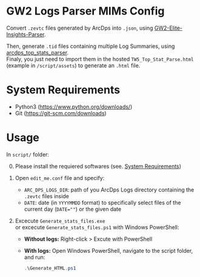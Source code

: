 # GW2 Logs Parser MIMs Config

Convert `.zevtc` files generated by ArcDps into `.json`, using [GW2-Elite-Insights-Parser](https://github.com/baaron4/GW2-Elite-Insights-Parser).

Then, generate `.tid` files containing multiple Log Summaries, using [arcdps_top_stats_parser](https://github.com/Drevarr/arcdps_top_stats_parser). \
Finaly, you just need to import them in the hosted `TW5_Top_Stat_Parse.html` (example in `/script/assets`) to generate an `.html` file.

# System Requirements

- Python3 (https://www.python.org/downloads/)
- Git (https://git-scm.com/downloads)

# Usage

In `script/` folder:

0. Please install the requiered softwares (see. [System Requirements](https://github.com/bencerf/gw2-logs-parser-pre-config?tab=readme-ov-file#system-requirements))
1. Open `edit_me.conf` file and specify:
   - `ARC_DPS_LOGS_DIR`: path of you ArcDps Logs directory containing the `.zevtc` files inside
   - `DATE`: date (in `YYYYMMDD` format) to specifically select files of the current day (`DATE=""`) or the given date
2. Excecute `Generate_stats_files.exe` \
   or excecute `Generate_stats_files.ps1` with Windows PowerShell:

   - **Without logs:** Right-click > Excute with PowerShell
   - **With logs:** Open Windows PowerShell, navigate to the script folder, and run:

     ```powershell
     .\Generate_HTML.ps1
     ```
